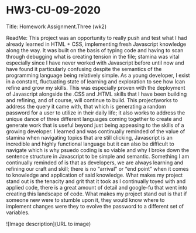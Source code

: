 # HW3-CU-09-2020

Title: Homework Assignment.Three (wk2)

ReadMe: This project was an opportunity to really push and test what I had already learned in HTML + CSS, implementing fresh Javascript knowledge along the way. It 
was built on the basis of typing code and having to scan through debugging what is creating tension in the file; stamina was vital especially since I have never 
worked with Javascript before until now and have found it particularly confusing despite the semantics of the programming language being relatively simple. As a 
young developer, I exist in a constant, fluctuating state of learning and exploration to see how Ican refine and grow my skills. This was especially proven with 
the deployment of Javascript alongside the .CSS and .HTML skills that I have been building and refining, and of course, will continue to build. This 
project\works to address the query it came with, that which is generating a random password for a user to utilize in their daily life; it also works to address 
the unique dance of three different languages coming together to create and generate work that is useful beyond just being appeasing to the skills of a growing
developer. I learned and was continually reminded of the value of stamina when navigating topics that are still clicking, Javascript is an incredible and highly
functional language but it can also be difficult to navigate which is why psuedo coding is so viable and why I broke down the sentence structure in Javascript 
to be simple and semantic. Something I am continually reminded of is that as developers, we are always learning and refining our craft and skill; there is no
“arrival” or “end point” when it comes to knowledge and application of said knowledge. What makes my project stand out is the tenacity and grit that it took as 
I continually toyed with and applied code, there is a great amount of detail and google-fu that went into creating this landscape of code. What makes my project 
stand out is that if someone new were to stumble upon it, they would know where to implement changes were they to evolve the password to a different set of 
variables. 


![Image description](URL to image)
